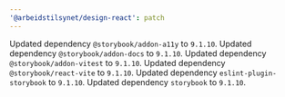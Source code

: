 ```yaml
---
'@arbeidstilsynet/design-react': patch
---
```


Updated dependency `@storybook/addon-a11y` to `9.1.10`.
Updated dependency `@storybook/addon-docs` to `9.1.10`.
Updated dependency `@storybook/addon-vitest` to `9.1.10`.
Updated dependency `@storybook/react-vite` to `9.1.10`.
Updated dependency `eslint-plugin-storybook` to `9.1.10`.
Updated dependency `storybook` to `9.1.10`.
